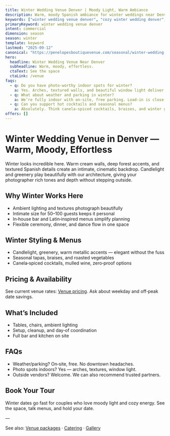 ```yaml
---
title: Winter Wedding Venue Denver | Moody Light, Warm Ambiance
description: Warm, moody Spanish ambiance for winter weddings near Denver. Intimate 50–100 guests with curated bar and Latin‑inspired menus.
keywords: ["winter wedding venue denver", "cozy winter wedding denver", "intimate winter wedding", "winter reception venue", "denver winter wedding ideas"]
primaryKeyword: winter wedding venue denver
intent: commercial
dimension: season
season: winter
template: keyword
lastmod: "2025-09-12"
canonical: "https://penelopesboutiquevenue.com/seasonal/winter-wedding-venue-denver/"
hero:
  headline: Winter Wedding Venue Near Denver
  subheadline: Warm, moody, effortless.
  ctaText: See the space
  ctaLink: /venue
faqs:
  - q: Do you have photo‑worthy indoor spots for winter?
    a: Yes. Arches, textured walls, and beautiful window light deliver moody Spanish vibes that photograph beautifully when it’s cold outside.
  - q: What about weather and parking in winter?
    a: We’re fully indoor with on‑site, free parking. Load‑in is close to the entrance and snow removal is handled.
  - q: Can you support hot cocktails and seasonal menus?
    a: Absolutely. Think canela‑spiced cocktails, braises, and winter greens. Our bar and kitchen are in‑house.
offers: []
---
```


# Winter Wedding Venue in Denver — Warm, Moody, Effortless

Winter looks incredible here. Warm cream walls, deep forest accents, and textured Spanish details create an intimate, cinematic backdrop. Candlelight and greenery play beautifully with our architecture, giving your photographer rich tones and depth without stepping outside.

## Why Winter Works Here
- Ambient lighting and textures photograph beautifully
- Intimate size for 50–100 guests keeps it personal
- In‑house bar and Latin‑inspired menus simplify planning
- Flexible ceremony, dinner, and dance flow in one space

## Winter Styling & Menus
- Candlelight, greenery, warm metallic accents — elegant without the fuss
- Seasonal tapas, braises, and roasted vegetables
- Canela‑spiced cocktails, mulled wine, zero‑proof options

## Pricing & Availability
See current venue rates: [Venue pricing](/venue#pricing). Ask about weekday and off‑peak date savings.

## What’s Included
- Tables, chairs, ambient lighting
- Setup, cleanup, and day‑of coordination
- Full bar and kitchen on site

## FAQs
- Weather/parking? On‑site, free. No downtown headaches.
- Photo spots indoors? Yes — arches, textures, window light.
- Outside vendors? Welcome. We can also recommend trusted partners.

## Book Your Tour
Winter dates go fast for couples who love moody light and cozy energy. See the space, talk menus, and hold your date.

—

See also: [Venue packages](/venue) · [Catering](/catering) · [Gallery](/gallery)


